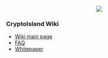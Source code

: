 <p align="center">
<img src="https://pbs.twimg.com/profile_images/885144034007814148/aykps6Rb_200x200.jpg">
</p>

### CryptoIsland Wiki
* [Wiki main page](https://github.com/CryptoIsland/Wiki/wiki)
* [FAQ](https://github.com/CryptoIsland/Wiki/wiki)
* [Whitepaper](https://github.com/CryptoIsland/Wiki/wiki)
